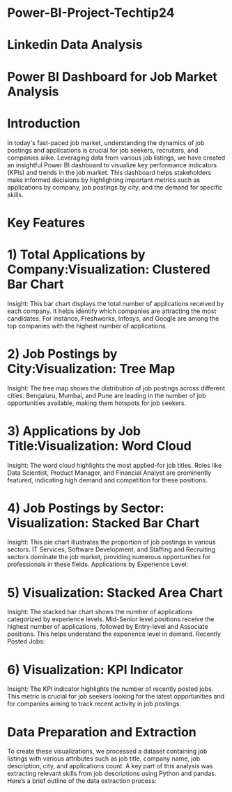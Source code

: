 # Power-BI-Project-Techtip24

# Linkedin Data Analysis

# Power BI Dashboard for Job Market Analysis

# Introduction

In today's fast-paced job market, understanding the dynamics of job postings and applications is crucial for job seekers, recruiters, and companies alike. Leveraging data from various job listings, we have created an insightful Power BI dashboard to visualize key performance indicators (KPIs) and trends in the job market. This dashboard helps stakeholders make informed decisions by highlighting important metrics such as applications by company, job postings by city, and the demand for specific skills.

# Key Features

# 1) Total Applications by Company:Visualization: Clustered Bar Chart
Insight: This bar chart displays the total number of applications received by each company. It helps identify which companies are attracting the most candidates. For instance, Freshworks, Infosys, and Google are among the top companies with the highest number of applications.

# 2) Job Postings by City:Visualization: Tree Map
Insight: The tree map shows the distribution of job postings across different cities. Bengaluru, Mumbai, and Pune are leading in the number of job opportunities available, making them hotspots for job seekers.

# 3) Applications by Job Title:Visualization: Word Cloud
Insight: The word cloud highlights the most applied-for job titles. Roles like Data Scientist, Product Manager, and Financial Analyst are prominently featured, indicating high demand and competition for these positions.

# 4) Job Postings by Sector: Visualization: Stacked Bar Chart
Insight: This pie chart illustrates the proportion of job postings in various sectors. IT Services, Software Development, and Staffing and Recruiting sectors dominate the job market, providing numerous opportunities for professionals in these fields.
Applications by Experience Level:

# 5) Visualization: Stacked Area Chart
Insight: The stacked bar chart shows the number of applications categorized by experience levels. Mid-Senior level positions receive the highest number of applications, followed by Entry-level and Associate positions. This helps understand the experience level in demand.
Recently Posted Jobs:

# 6) Visualization: KPI Indicator
Insight: The KPI indicator highlights the number of recently posted jobs. This metric is crucial for job seekers looking for the latest opportunities and for companies aiming to track recent activity in job postings.
# Data Preparation and Extraction
To create these visualizations, we processed a dataset containing job listings with various attributes such as job title, company name, job description, city, and applications count. A key part of this analysis was extracting relevant skills from job descriptions using Python and pandas. Here’s a brief outline of the data extraction process:

